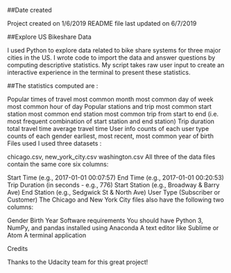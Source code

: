 ##Date created

Project created on 1/6/2019 README file last updated on 6/7/2019

##Explore US Bikeshare Data

I used Python to explore data related to bike share systems for three major cities in the US. I wrote code to import the data and answer questions by computing descriptive statistics. My script takes raw user input to create an interactive experience in the terminal to present these statistics.

##The statistics computed are :

Popular times of travel
most common month
most common day of week
most common hour of day
Popular stations and trip
most common start station
most common end station
most common trip from start to end (i.e. most frequent combination of start station and end station)
Trip duration
total travel time
average travel time
User info
counts of each user type
counts of each gender
earliest, most recent, most common year of birth
Files used
I used three datasets :

chicago.csv,
new_york_city.csv
washington.csv
All three of the data files contain the same core six columns:

Start Time (e.g., 2017-01-01 00:07:57)
End Time (e.g., 2017-01-01 00:20:53)
Trip Duration (in seconds - e.g., 776)
Start Station (e.g., Broadway & Barry Ave)
End Station (e.g., Sedgwick St & North Ave)
User Type (Subscriber or Customer)
The Chicago and New York City files also have the following two columns:

Gender
Birth Year
Software requirements
You should have Python 3, NumPy, and pandas installed using Anaconda A text editor like Sublime or Atom A terminal application

Credits

Thanks to the Udacity team for this great project!
